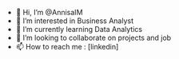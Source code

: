 - 👋 Hi, I’m @AnnisaIM
- 👀 I’m interested in Business Analyst
- 🌱 I’m currently learning Data Analytics
- 💞️ I’m looking to collaborate on projects and job
- 📫 How to reach me : [linkedin]

<!---
AnnisaIM/AnnisaIM is a ✨ special ✨ repository because its `README.md` (this file) appears on your GitHub profile.
You can click the Preview link to take a look at your changes.
--->
